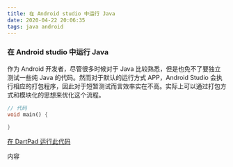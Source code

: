 ```yaml
---
title: 在 Android studio 中运行 Java
date: 2020-04-22 20:06:35
tags: java android 
---
```


### 在 Android studio 中运行 Java

作为 Android 开发者，尽管很多时候对于 Java 比较熟悉，但是也免不了要独立测试一些纯 Java 的代码。然而对于默认的运行方式 APP，Android Studio 会执行相应的打包程序，因此对于短暂测试而言效率实在不高。实际上可以通过打包方式和模块化的思想来优化这个流程。

<!--分割线-->

<!--more-->

```dart
// 代码
void main() {
    
}
```
[在 DartPad 运行此代码]()

内容





























